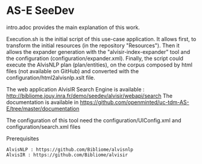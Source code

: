 # AS-E SeeDev
intro.adoc provides the main explanation of this work.

Execution.sh is the initial script of this use-case application. It allows first, to transform the initial resources (in the repository "Resources"). Then it allows the expander generation with the "alvisir-index-expander" tool and the configuration (configuration/expander.xml). Finally, the script could execute the AlvisNLP plan (plan/entities), on the corpus composed by html files (not available on GitHub) and converted with the configuration/html2alvisnlp.xslt file. 

The web application AlvisIR Search Engine is available : http://bibliome.jouy.inra.fr/demo/seedev/alvisir/webapi/search 
The documentation is available in  https://github.com/openminted/uc-tdm-AS-E/tree/master/documentation

The configuration of this tool need the configuration/UIConfig.xml and configuration/search.xml files 

Prerequisites

    AlvisNLP : https://github.com/Bibliome/alvisnlp
    AlvisIR : https://github.com/Bibliome/alvisir 
